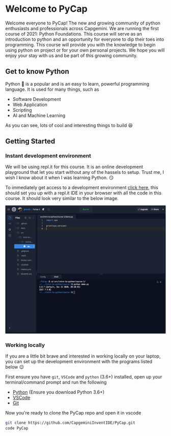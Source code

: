 # Welcome to PyCap
Welcome everyone to PyCap! The new and growing community of python enthusiasts and professionals across Capgemini. 
We are running the first course of 2021: Python Foundations. This course will serve as an introduction to python and an opportunity for everyone to dip their toes into programming. This course will provide you with the knowledge to begin using python on project or for your own personal projects. We hope you will enjoy your stay with us and be part of this growing community. 

## Get to know Python
Python :snake: is a popular and is an easy to learn, powerful programming language.
It is used for many things, such as
- Software Development
- Web Application
- Scripting
- AI and Machine Learning

As you can see, lots of cool and interesting things to build :satisfied:

## Getting Started

### Instant development environment

We will be using repl.it for this course. It is an online development playground that let you start without any of the hassels to setup. Trust me, I wish I know about it when I was learning Python. :smirk:

To immediately get access to a development environment [click here](https://repl.it/github/CapgeminiInventIDE/PyCap), this should set you up with a repl.it IDE in your browser with all the code in this course. It should look very similar to  the below image.

![repl.it image](assets/imgs/replit.png)

### Working locally
If you are a little bit brave and interested in working locally on your laptop, you can set up the development environment with the programs listed below :wink:

First ensure you have `git`, `VSCode` and `python` (3.6+) installed, open up your terminal/command prompt and run the following

- [Python](https://www.python.org/downloads/) (Ensure you download Python 3.6+)
- [VSCode](https://code.visualstudio.com/download)
- [Git](https://git-scm.com/downloads)

Now you're ready to clone the PyCap repo and open it in vscode

```bash
git clone https://github.com/CapgeminiInventIDE/PyCap.git
code PyCap
```
